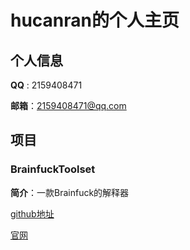 # hucanran的个人主页

## 个人信息

**QQ**  :  2159408471

**邮箱**：2159408471@qq.com

## 项目

### BrainfuckToolset

**简介**：一款Brainfuck的解释器

[github地址](https://github.com/hucanran/BrainfuckToolset)

[官网](https://hucanran.github.io/BrainfuckToolset)

